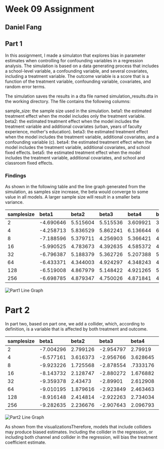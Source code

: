 # Week 09 Assignment 
## Daniel Fang

## Part 1

In this assignment, I made a simulaton that explores bias in parameter estimates when controlling for confounding variables in a regression analysis. The simulation is based on a data generating process that includes a school-level variable, a confounding variable, and several covariates, including a treatment variable. The outcome variable is a score that is a function of the treatment variable, confounding variable, covariates, and random error terms.

The simulation saves the results in a dta file named simulation_results.dta in the working directory. The file contains the following columns:

sample_size: the sample size used in the simulation.
beta1: the estimated treatment effect when the model includes only the treatment variable.
beta2: the estimated treatment effect when the model includes the treatment variable and additional covariates (urban, years of faculty experience, mother's education).
beta3: the estimated treatment effect when the model includes the treatment variable, additional covariates, and a confounding variable (c).
beta4: the estimated treatment effect when the model includes the treatment variable, additional covariates, and school fixed effects.
beta5: the estimated treatment effect when the model includes the treatment variable, additional covariates, and school and classroom fixed effects.

### Findings

As shown in the following table and the line graph generated from the simulation, as samples size increase, the beta would converge to some value in all models. A larger sample size will result in a smaller beta variance. 

|samplesize |   beta1  |   beta2  |   beta3  |   beta4  |   beta5  |
|:----------|:---------|:---------|:---------|:---------|:---------|
|         2 | -4.690646|  5.515604|  5.515536|  3.609921|  3.647691|
|         4 | -4.258713|  5.836529|  5.862241|  6.136644|  6.257674|
|         8 | -7.188596|  5.379711|  4.256903|  5.366421|  4.159163|
|        16 | -5.990525|  4.783673|  4.392635|  4.585372|  4.132096|
|        32 | -6.796387|  5.188379|  5.362726|  5.207388|  5.397692|
|        64 | -6.433371|  4.344003|  4.924297|  4.348243|  4.926929|
|       128 | -6.519008|  4.867979|  5.148422|  4.921265|  5.205618|
|       256 | -6.698785|  4.879347|  4.750026|  4.871841|  4.742855|


![Part1 Line Graph](outputs/part1.png)


# Part 2

In part two, based on part one, we add a collider, which, according to definition, is a variable that is affected by both treatment and outcome.


|samplesize |     beta1 |    beta2 |    beta3  |  beta4   |   beta5  |
|:--------- |:----------|:---------|:----------|:---------|:---------|
|         2 | -7.004296 | 2.799126 |-2.954797  |2.79919   |-.1647684 |
|         4 | -6.577161 | 3.616373 |-2.956766  |3.628645  |4.054646  |
|         8 | -9.923226 | 1.725568 |-2.878554  |.7333176  |.9852172  |
|        16 | -8.143732 | 2.128747 |-2.880272  |1.676882  |1.431225  |
|        32 | -9.359378 | 2.43473  |-2.89901   |2.612908  |2.653395  |
|        64 | -9.010195 | 1.879616 |-2.923849  |2.463463  |2.466607  |
|       128 | -8.916148 | 2.414814 |-2.922263  |2.734034  |2.78197   |
|       256 | -9.282635 | 2.236676 |-2.907643  |2.096793  |2.092279  |

![Part2 Line Graph](outputs/part2.png)

As shown from the visualizationsTherefore, models that include colliders may produce biased estimates. Including the collider in the regression, or including both channel and collider in the regression, will bias the treatment coefficient estimate.